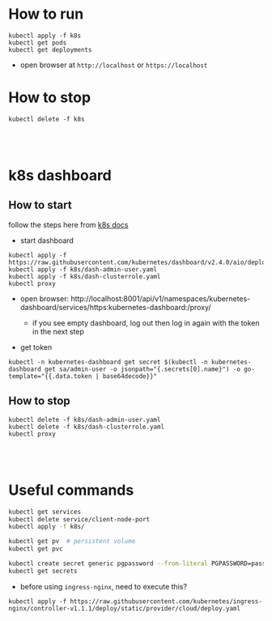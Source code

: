 # How to run
```
kubectl apply -f k8s
kubectl get pods
kubectl get deployments
```

* open browser at `http://localhost` or `https://localhost`

# How to stop
```
kubectl delete -f k8s
```

<br/><br/>

# k8s dashboard

## How to start
follow the steps here from [k8s docs](https://kubernetes.io/docs/tasks/access-application-cluster/web-ui-dashboard/#deploying-the-dashboard-ui)

* start dashboard

```
kubectl apply -f https://raw.githubusercontent.com/kubernetes/dashboard/v2.4.0/aio/deploy/recommended.yaml
kubectl apply -f k8s/dash-admin-user.yaml
kubectl apply -f k8s/dash-clusterrole.yaml
kubectl proxy
```

* open browser: http://localhost:8001/api/v1/namespaces/kubernetes-dashboard/services/https:kubernetes-dashboard:/proxy/
  * if you see empty dashboard, log out then log in again with the token in the next step

* get token
```
kubectl -n kubernetes-dashboard get secret $(kubectl -n kubernetes-dashboard get sa/admin-user -o jsonpath="{.secrets[0].name}") -o go-template="{{.data.token | base64decode}}"
```

## How to stop

```
kubectl delete -f k8s/dash-admin-user.yaml
kubectl delete -f k8s/dash-clusterrole.yaml
kubectl proxy
```

<br/><br/>

# Useful commands
```bash
kubectl get services
kubectl delete service/client-node-port
kubectl apply -f k8s/

kubectl get pv  # persistent volume
kubectl get pvc

kubectl create secret generic pgpassword --from-literal PGPASSWORD=password123
kubectl get secrets
```

* before using `ingress-nginx`, need to execute this?
```
kubectl apply -f https://raw.githubusercontent.com/kubernetes/ingress-nginx/controller-v1.1.1/deploy/static/provider/cloud/deploy.yaml
```